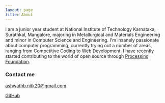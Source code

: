 ```yaml
---
layout: page
title: About
---
```


I am a junior year student at National Institute of Technology Karnataka, Surathkal, Mangalore, majoring in Metallurgical and Materials Engineering and minor in Computer Science and Engineering. I'm insanely passionate about computer programming, currently trying out a number of areas, ranging from Competitive Coding to Web Development. I have recently started contributing to the world of open source through [Processing Foundation](https://github.com/symengine/symengine).


### Contact me

[ashwathb.nitk20@gmail.com](mailto:ashwathb.nitk20@gmail.com)

[GitHub](https://github.com/ashwathbhat)
